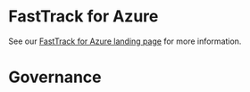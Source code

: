 # FastTrack for Azure

See our [FastTrack for Azure landing page](https://github.com/Azure/FastTrackForAzure) for more information.


# Governance

